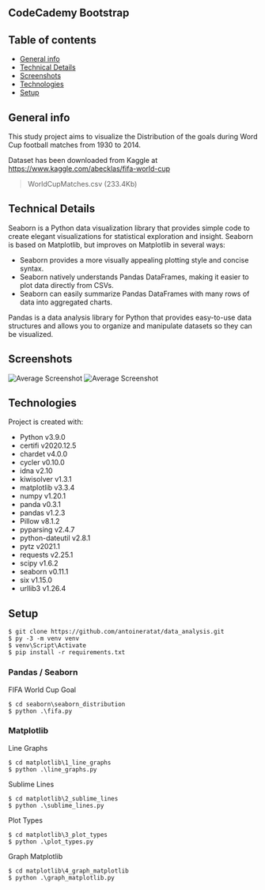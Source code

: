 ## CodeCademy Bootstrap

## Table of contents

-   [General info](#general-info)
-   [Technical Details](#technical-details)
-   [Screenshots](#screenshots)
-   [Technologies](#technologies)
-   [Setup](#setup)

## General info

This study project aims to visualize the Distribution of the goals during Word Cup football matches from 1930 to 2014.

Dataset has been downloaded from Kaggle at https://www.kaggle.com/abecklas/fifa-world-cup

> WorldCupMatches.csv (233.4Kb)

## Technical Details

Seaborn is a Python data visualization library that provides simple code to create elegant visualizations for statistical exploration and insight. Seaborn is based on Matplotlib, but improves on Matplotlib in several ways:

-   Seaborn provides a more visually appealing plotting style and concise syntax.
-   Seaborn natively understands Pandas DataFrames, making it easier to plot data directly from CSVs.
-   Seaborn can easily summarize Pandas DataFrames with many rows of data into aggregated charts.

Pandas is a data analysis library for Python that provides easy-to-use data structures and allows you to organize and manipulate datasets so they can be visualized.

## Screenshots

![Average Screenshot](https://github.com/antoineratat/data_analysis/blob/main/screenshots/1.PNG?raw=true) ![Average Screenshot](https://github.com/antoineratat/data_analysis/blob/main/screenshots/2.PNG?raw=true)

## Technologies

Project is created with:

-   Python v3.9.0
-   certifi v2020.12.5
-   chardet v4.0.0
-   cycler v0.10.0
-   idna v2.10
-   kiwisolver v1.3.1
-   matplotlib v3.3.4
-   numpy v1.20.1
-   panda v0.3.1
-   pandas v1.2.3
-   Pillow v8.1.2
-   pyparsing v2.4.7
-   python-dateutil v2.8.1
-   pytz v2021.1
-   requests v2.25.1
-   scipy v1.6.2
-   seaborn v0.11.1
-   six v1.15.0
-   urllib3 v1.26.4

## Setup

```
$ git clone https://github.com/antoineratat/data_analysis.git
$ py -3 -m venv venv
$ venv\Script\Activate
$ pip install -r requirements.txt
```

### Pandas / Seaborn

FIFA World Cup Goal

```
$ cd seaborn\seaborn_distribution
$ python .\fifa.py
```

### Matplotlib

Line Graphs

```
$ cd matplotlib\1_line_graphs
$ python .\line_graphs.py
```

Sublime Lines

```
$ cd matplotlib\2_sublime_lines
$ python .\sublime_lines.py
```

Plot Types

```
$ cd matplotlib\3_plot_types
$ python .\plot_types.py
```

Graph Matplotlib

```
$ cd matplotlib\4_graph_matplotlib
$ python .\graph_matplotlib.py
```
